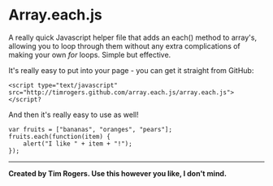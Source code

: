 Array.each.js
=============

A really quick Javascript helper file that adds an each() method to array's, allowing you to loop through them without any extra complications of making your own _for_ loops. Simple but effective.

It's really easy to put into your page - you can get it straight from GitHub:

	<script type="text/javascript" src="http://timrogers.github.com/array.each.js/array.each.js"></script?
	
And then it's really easy to use as well!

	var fruits = ["bananas", "oranges", "pears"];
	fruits.each(function(item) {
		alert("I like " + item + "!");
	});
	
---

__Created by Tim Rogers. Use this however you like, I don't mind.__
	

